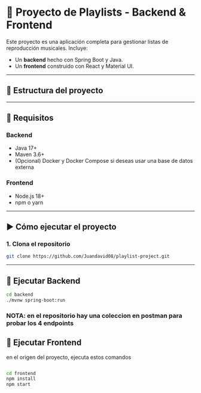 # 🎵 Proyecto de Playlists - Backend & Frontend

Este proyecto es una aplicación completa para gestionar listas de reproducción musicales. Incluye:

- Un **backend** hecho con Spring Boot y Java.
- Un **frontend** construido con React y Material UI.

---

## 📁 Estructura del proyecto


---

## 🚀 Requisitos

### Backend
- Java 17+
- Maven 3.6+
- (Opcional) Docker y Docker Compose si deseas usar una base de datos externa

### Frontend
- Node.js 18+
- npm o yarn

---

## ▶️ Cómo ejecutar el proyecto

### 1. Clona el repositorio

```bash
git clone https://github.com/Juandavid08/playlist-project.git

```
---

## 🚀 Ejecutar Backend

```bash
cd backend
./mvnw spring-boot:run

```

### NOTA: en el repositorio hay una coleccion en postman para probar los 4 endpoints



## 🚀 Ejecutar Frontend
en el origen del proyecto, ejecuta estos comandos
```bash

cd frontend
npm install
npm start

```
